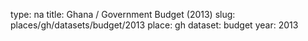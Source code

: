 type: na
title: Ghana / Government Budget (2013)
slug: places/gh/datasets/budget/2013
place: gh
dataset: budget
year: 2013
